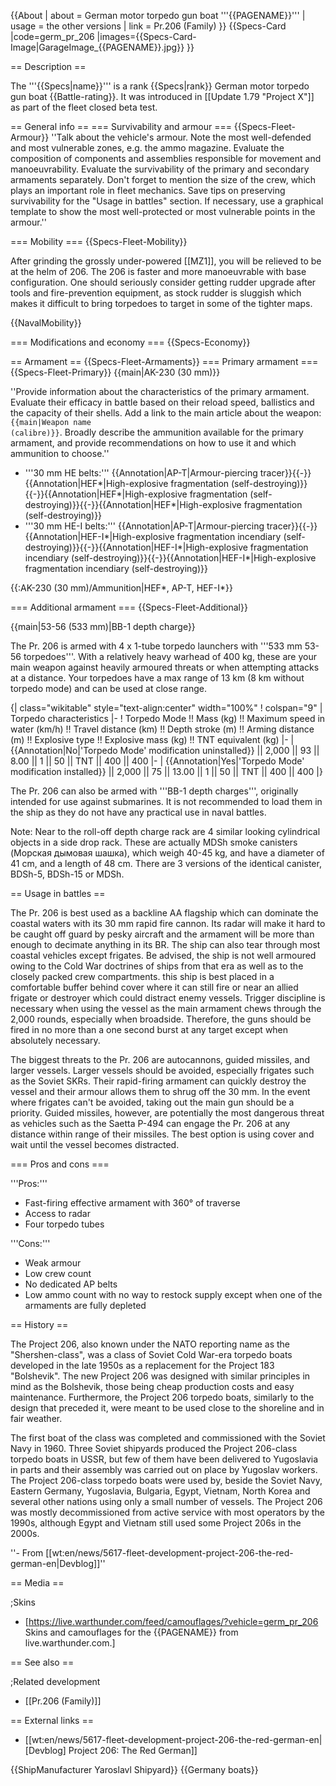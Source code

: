 {{About
| about = German motor torpedo gun boat '''{{PAGENAME}}'''
| usage = the other versions
| link = Pr.206 (Family)
}}
{{Specs-Card
|code=germ_pr_206
|images={{Specs-Card-Image|GarageImage_{{PAGENAME}}.jpg}}
}}

== Description ==
<!-- ''In the first part of the description, cover the history of the ship's creation and military application. In the second part, tell the reader about using this ship in the game. Add a screenshot: if a beginner player has a hard time remembering vehicles by name, a picture will help them identify the ship in question.'' -->
The '''{{Specs|name}}''' is a rank {{Specs|rank}} German motor torpedo gun boat {{Battle-rating}}. It was introduced in [[Update 1.79 "Project X"]] as part of the fleet closed beta test.

== General info ==
=== Survivability and armour ===
{{Specs-Fleet-Armour}}
''Talk about the vehicle's armour. Note the most well-defended and most vulnerable zones, e.g. the ammo magazine. Evaluate the composition of components and assemblies responsible for movement and manoeuvrability. Evaluate the survivability of the primary and secondary armaments separately. Don't forget to mention the size of the crew, which plays an important role in fleet mechanics. Save tips on preserving survivability for the "Usage in battles" section. If necessary, use a graphical template to show the most well-protected or most vulnerable points in the armour.''

=== Mobility ===
{{Specs-Fleet-Mobility}}
<!-- ''Write about the ship's mobility. Evaluate its power and manoeuvrability, rudder rerouting speed, stopping speed at full tilt, with its maximum forward and reverse speed.'' -->
After grinding the grossly under-powered [[MZ1]], you will be relieved to be at the helm of 206. The 206 is faster and more manoeuvrable with base configuration. One should seriously consider getting rudder upgrade after tools and fire-prevention equipment, as stock rudder is sluggish which makes it difficult to bring torpedoes to target in some of the tighter maps.

{{NavalMobility}}

=== Modifications and economy ===
{{Specs-Economy}}

== Armament ==
{{Specs-Fleet-Armaments}}
=== Primary armament ===
{{Specs-Fleet-Primary}}
{{main|AK-230 (30 mm)}}

''Provide information about the characteristics of the primary armament. Evaluate their efficacy in battle based on their reload speed, ballistics and the capacity of their shells. Add a link to the main article about the weapon: <code><nowiki>{{main|Weapon name (calibre)}}</nowiki></code>. Broadly describe the ammunition available for the primary armament, and provide recommendations on how to use it and which ammunition to choose.''

* '''30 mm HE belts:''' {{Annotation|AP-T|Armour-piercing tracer}}{{-}}{{Annotation|HEF*|High-explosive fragmentation (self-destroying)}}{{-}}{{Annotation|HEF*|High-explosive fragmentation (self-destroying)}}{{-}}{{Annotation|HEF*|High-explosive fragmentation (self-destroying)}}
* '''30 mm HE-I belts:''' {{Annotation|AP-T|Armour-piercing tracer}}{{-}}{{Annotation|HEF-I*|High-explosive fragmentation incendiary (self-destroying)}}{{-}}{{Annotation|HEF-I*|High-explosive fragmentation incendiary (self-destroying)}}{{-}}{{Annotation|HEF-I*|High-explosive fragmentation incendiary (self-destroying)}}

{{:AK-230 (30 mm)/Ammunition|HEF*, AP-T, HEF-I*}}

=== Additional armament ===
{{Specs-Fleet-Additional}}
<!-- ''Describe the available additional armaments of the ship: depth charges, mines, torpedoes. Talk about their positions, available ammunition and launch features such as dead zones of torpedoes. If there is no additional armament, remove this section.'' -->
{{main|53-56 (533 mm)|BB-1 depth charge}}

The Pr. 206 is armed with 4 x 1-tube torpedo launchers with '''533 mm 53-56 torpedoes'''. With a relatively heavy warhead of 400 kg, these are your main weapon against heavily armoured threats or when attempting attacks at a distance. Your torpedoes have a max range of 13 km (8 km without torpedo mode) and can be used at close range.

{| class="wikitable" style="text-align:center" width="100%"
! colspan="9" | Torpedo characteristics
|-
! Torpedo Mode !! Mass (kg) !! Maximum speed in water (km/h) !! Travel distance (km) !! Depth stroke (m) !! Arming distance (m) !! Explosive type !! Explosive mass (kg) !! TNT equivalent (kg)
|-
| {{Annotation|No|'Torpedo Mode' modification uninstalled}} || 2,000 || 93 || 8.00 || 1 || 50 || TNT || 400 || 400
|-
| {{Annotation|Yes|'Torpedo Mode' modification installed}} || 2,000 || 75 || 13.00 || 1 || 50 || TNT || 400 || 400
|}

The Pr. 206 can also be armed with '''BB-1 depth charges''', originally intended for use against submarines. It is not recommended to load them in the ship as they do not have any practical use in naval battles.

Note: Near to the roll-off depth charge rack are 4 similar looking cylindrical objects in a side drop rack. These are actually MDSh smoke canisters (Морская дымовая шашка), which weigh 40-45 kg, and have a diameter of 41 cm, and a length of 48 cm. There are 3 versions of the identical canister, BDSh-5, BDSh-15 or MDSh.

== Usage in battles ==
<!-- ''Describe the technique of using this ship, the characteristics of her use in a team and tips on strategy. Abstain from writing an entire guide – don't try to provide a single point of view, but give the reader food for thought. Talk about the most dangerous opponents for this vehicle and provide recommendations on fighting them. If necessary, note the specifics of playing with this vehicle in various modes (AB, RB, SB).'' -->
The Pr. 206 is best used as a backline AA flagship which can dominate the coastal waters with its 30 mm rapid fire cannon. Its radar will make it hard to be caught off guard by pesky aircraft and the armament will be more than enough to decimate anything in its BR. The ship can also tear through most coastal vehicles except frigates. Be advised, the ship is not well armoured owing to the Cold War doctrines of ships from that era as well as to the closely packed crew compartments. this ship is best placed in a comfortable buffer behind cover where it can still fire or near an allied frigate or destroyer which could distract enemy vessels. Trigger discipline is necessary when using the vessel as the main armament chews through the 2,000 rounds, especially when broadside. Therefore, the guns should be fired in no more than a one second burst at any target except when absolutely necessary.

The biggest threats to the Pr. 206 are autocannons, guided missiles, and larger vessels. Larger vessels should be avoided, especially frigates such as the Soviet SKRs. Their rapid-firing armament can quickly destroy the vessel and their armour allows them to shrug off the 30 mm. In the event where frigates can't be avoided, taking out the main gun should be a priority. Guided missiles, however, are potentially the most dangerous threat as vehicles such as the Saetta P-494 can engage the Pr. 206 at any distance within range of their missiles. The best option is using cover and wait until the vessel becomes distracted.

=== Pros and cons ===
<!-- ''Summarise and briefly evaluate the vehicle in terms of its characteristics and combat effectiveness. Mark its pros and cons in the bulleted list. Try not to use more than 6 points for each of the characteristics. Avoid using categorical definitions such as "bad", "good" and the like - use substitutions with softer forms such as "inadequate" and "effective".'' -->

'''Pros:'''

* Fast-firing effective armament with 360° of traverse
* Access to radar
* Four torpedo tubes

'''Cons:'''

* Weak armour
* Low crew count
* No dedicated AP belts
* Low ammo count with no way to restock supply except when one of the armaments are fully depleted

== History ==
<!-- ''Describe the history of the creation and combat usage of the ship in more detail than in the introduction. If the historical reference turns out to be too long, take it to a separate article, taking a link to the article about the ship and adding a block "/History" (example: <nowiki>https://wiki.warthunder.com/(Ship-name)/History</nowiki>) and add a link to it here using the <code>main</code> template. Be sure to reference text and sources by using <code><nowiki><ref></ref></nowiki></code>, as well as adding them at the end of the article with <code><nowiki><references /></nowiki></code>. This section may also include the ship's dev blog entry (if applicable) and the in-game encyclopedia description (under <code><nowiki>=== In-game description ===</nowiki></code>, also if applicable).'' -->
The Project 206, also known under the NATO reporting name as the "Shershen-class", was a class of Soviet Cold War-era torpedo boats developed in the late 1950s as a replacement for the Project 183 "Bolshevik". The new Project 206 was designed with similar principles in mind as the Bolshevik, those being cheap production costs and easy maintenance. Furthermore, the Project 206 torpedo boats, similarly to the design that preceded it, were meant to be used close to the shoreline and in fair weather.

The first boat of the class was completed and commissioned with the Soviet Navy in 1960. Three Soviet shipyards produced the Project 206-class torpedo boats in USSR, but few of them have been delivered to Yugoslavia in parts and their assembly was carried out on place by Yugoslav workers. The Project 206-class torpedo boats were used by, beside the Soviet Navy, Eastern Germany, Yugoslavia, Bulgaria, Egypt, Vietnam, North Korea and several other nations using only a small number of vessels. The Project 206 was mostly decommissioned from active service with most operators by the 1990s, although Egypt and Vietnam still used some Project 206s in the 2000s.

''- From [[wt:en/news/5617-fleet-development-project-206-the-red-german-en|Devblog]]''

== Media ==
<!-- ''Excellent additions to the article would be video guides, screenshots from the game, and photos.'' -->

;Skins

* [https://live.warthunder.com/feed/camouflages/?vehicle=germ_pr_206 Skins and camouflages for the {{PAGENAME}} from live.warthunder.com.]

== See also ==
<!-- ''Links to articles on the War Thunder Wiki that you think will be useful for the reader, for example:''
* ''reference to the series of the ship;''
* ''links to approximate analogues of other nations and research trees.'' -->

;Related development
* [[Pr.206 (Family)]]

== External links ==
<!-- ''Paste links to sources and external resources, such as:''
* ''topic on the official game forum;''
* ''other literature.'' -->

* [[wt:en/news/5617-fleet-development-project-206-the-red-german-en|[Devblog] Project 206: The Red German]]

{{ShipManufacturer Yaroslavl Shipyard}}
{{Germany boats}}